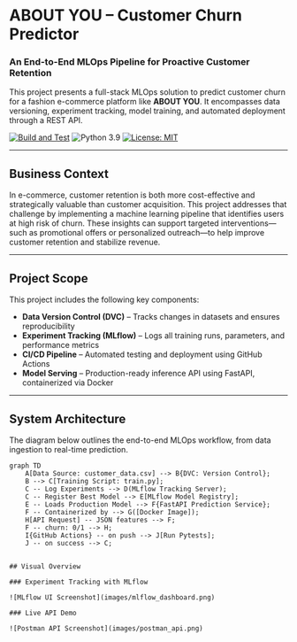 # ABOUT YOU – Customer Churn Predictor

### An End-to-End MLOps Pipeline for Proactive Customer Retention

This project presents a full-stack MLOps solution to predict customer churn for a fashion e-commerce platform like **ABOUT YOU**. It encompasses data versioning, experiment tracking, model training, and automated deployment through a REST API.

[![Build and Test](https://github.com/pythongurfer/AboutYouChurnPredictor/actions/workflows/ci-cd.yml/badge.svg)](https://github.com/pythongurfer/AboutYouChurnPredictor/actions)
![Python 3.9](https://img.shields.io/badge/python-3.9-blue.svg)
[![License: MIT](https://img.shields.io/badge/License-MIT-yellow.svg)](https://opensource.org/licenses/MIT)

---

## Business Context

In e-commerce, customer retention is both more cost-effective and strategically valuable than customer acquisition. This project addresses that challenge by implementing a machine learning pipeline that identifies users at high risk of churn. These insights can support targeted interventions—such as promotional offers or personalized outreach—to help improve customer retention and stabilize revenue.

---

## Project Scope

This project includes the following key components:

- **Data Version Control (DVC)** – Tracks changes in datasets and ensures reproducibility  
- **Experiment Tracking (MLflow)** – Logs all training runs, parameters, and performance metrics  
- **CI/CD Pipeline** – Automated testing and deployment using GitHub Actions  
- **Model Serving** – Production-ready inference API using FastAPI, containerized via Docker  

---

## System Architecture

The diagram below outlines the end-to-end MLOps workflow, from data ingestion to real-time prediction.

```mermaid
graph TD
    A[Data Source: customer_data.csv] --> B{DVC: Version Control};
    B --> C[Training Script: train.py];
    C -- Log Experiments --> D(MLflow Tracking Server);
    C -- Register Best Model --> E[MLflow Model Registry];
    E -- Loads Production Model --> F{FastAPI Prediction Service};
    F -- Containerized by --> G([Docker Image]);
    H[API Request] -- JSON features --> F;
    F -- churn: 0/1 --> H;
    I{GitHub Actions} -- on push --> J[Run Pytests];
    J -- on success --> C;


## Visual Overview

### Experiment Tracking with MLflow

![MLflow UI Screenshot](images/mlflow_dashboard.png)

### Live API Demo

![Postman API Screenshot](images/postman_api.png)